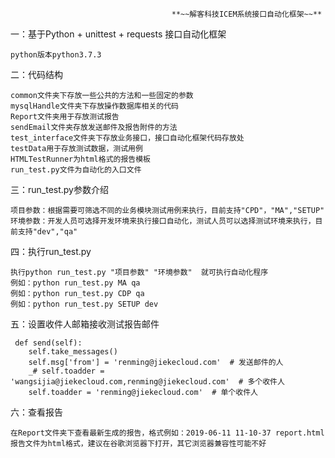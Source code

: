                                         **~~解客科技ICEM系统接口自动化框架~~**


一：基于Python + unittest + requests 接口自动化框架

    python版本python3.7.3
    
二：代码结构

    common文件夹下存放一些公共的方法和一些固定的参数
    mysqlHandle文件夹下存放操作数据库相关的代码
    Report文件夹用于存放测试报告
    sendEmail文件夹存放发送邮件及报告附件的方法
    test_interface文件夹下存放业务接口，接口自动化框架代码存放处
    testData用于存放测试数据，测试用例
    HTMLTestRunner为html格式的报告模板
    run_test.py文件为自动化的入口文件
    
三：run_test.py参数介绍
    
    项目参数：根据需要可筛选不同的业务模块测试用例来执行，目前支持"CPD"，"MA","SETUP"
    环境参数：开发人员可选择开发环境来执行接口自动化，测试人员可以选择测试环境来执行，目前支持"dev","qa"
    
四：执行run_test.py

    执行python run_test.py "项目参数" "环境参数"  就可执行自动化程序
    例如：python run_test.py MA qa
    例如：python run_test.py CDP qa
    例如：python run_test.py SETUP dev
    
五：设置收件人邮箱接收测试报告邮件

     def send(self):
        self.take_messages()
        self.msg['from'] = 'renming@jiekecloud.com'  # 发送邮件的人
        _# self.toadder = 'wangsijia@jiekecloud.com,renming@jiekecloud.com'  # 多个收件人
        self.toadder = 'renming@jiekecloud.com'  # 单个收件人
        
六：查看报告
    
    在Report文件夹下查看最新生成的报告，格式例如：2019-06-11 11-10-37 report.html
    报告文件为html格式，建议在谷歌浏览器下打开，其它浏览器兼容性可能不好
